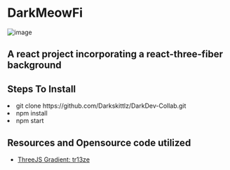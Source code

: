 # DarkMeowFi

![image](https://github.com/Darkskittlz/E-Portfolio/blob/main/public/images/darkmeowfi.png?raw=true)

## A react project incorporating a react-three-fiber background


## Steps To Install
<li>git clone https://github.com/Darkskittlz/DarkDev-Collab.git
<li>npm install
<li>npm start

## Resources and Opensource code utilized
- [ThreeJS Gradient: tr13ze](https://codepen.io/tr13ze/pen/pbjWwg)
